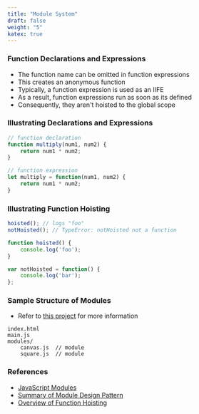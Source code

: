 ```yaml
---
title: "Module System"
draft: false
weight: "5"
katex: true
---
```


### Function Declarations and Expressions
- The function name can be omitted in function expressions
- This creates an anonymous function
- Typically, a function expression is used as an IIFE
- As a result, function expressions run as soon as its defined
- Consequently, they aren't hoisted to the global scope

### Illustrating Declarations and Expressions
```js
// function declaration
function multiply(num1, num2) {
    return num1 * num2;
}

// function expression
let multiply = function(num1, num2) {
    return num1 * num2;
}
```

### Illustrating Function Hoisting
```js
hoisted(); // logs "foo"
notHoisted(); // TypeError: notHoisted not a function

function hoisted() {
    console.log('foo');
}

var notHoisted = function() {
    console.log('bar');
};
```

### Sample Structure of Modules
- Refer to [this project](https://github.com/mdn/js-examples/tree/master/modules/basic-modules) for more information

```
index.html
main.js
modules/
    canvas.js  // module
    square.js  // module
```

### References
- [JavaScript Modules](https://developer.mozilla.org/en-US/docs/Web/JavaScript/Guide/Modules)
- [Summary of Module Design Pattern](https://stackoverflow.com/a/19801321/12777044)
- [Overview of Function Hoisting](https://developer.mozilla.org/en-US/docs/web/JavaScript/Reference/Operators/function)
